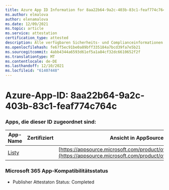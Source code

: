 ```yaml
---
title: Azure App ID Information for 8aa22b64-9a2c-403b-83c1-feaf774c764c
ms.author: elmalova
author: elenamalova
ms.date: 12/09/2021
ms.topic: article
ms.service: attestation
certification_type: attested
description: Alle verfügbaren Sicherheits- und Complianceinformationen für 8aa22b64-9a2c-403b-83c1-feaf774c764c.
ms.openlocfilehash: fe67f5ec91be0a89bff335184a7bcd39fa7e5b21
ms.sourcegitcommit: 4abb4344a6593d61ef5a1a84cf32dc6610652f2f
ms.translationtype: MT
ms.contentlocale: de-DE
ms.lasthandoff: 12/10/2021
ms.locfileid: "61407448"
---
```

# <a name="azure-app-id-8aa22b64-9a2c-403b-83c1-feaf774c764c"></a>Azure-App-ID: 8aa22b64-9a2c-403b-83c1-feaf774c764c


### <a name="apps-associated-with-this-id"></a>Apps, die dieser ID zugeordnet sind:
| **App-Name** | **Zertifiziert** | **Ansicht in AppSource** |
|--------------|---------------|-----------------------|
| [Listy](https://docs.microsoft.com/microsoft-365-app-certification/forward/WA200000798) |  | [https://appsource.microsoft.com/product/office/WA200000798](https://appsource.microsoft.com/product/office/WA200000798) |

### <a name="microsoft-365-app-compliance-status"></a>Microsoft 365 App-Kompatibilitätsstatus
- Publisher Attestaton Status: Completed
